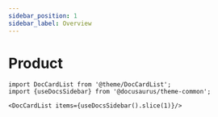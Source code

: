 ```yaml
---
sidebar_position: 1
sidebar_label: Overview
---
```


# Product

```mdx-code-block
import DocCardList from '@theme/DocCardList';
import {useDocsSidebar} from '@docusaurus/theme-common';

<DocCardList items={useDocsSidebar().slice(1)}/>
```

